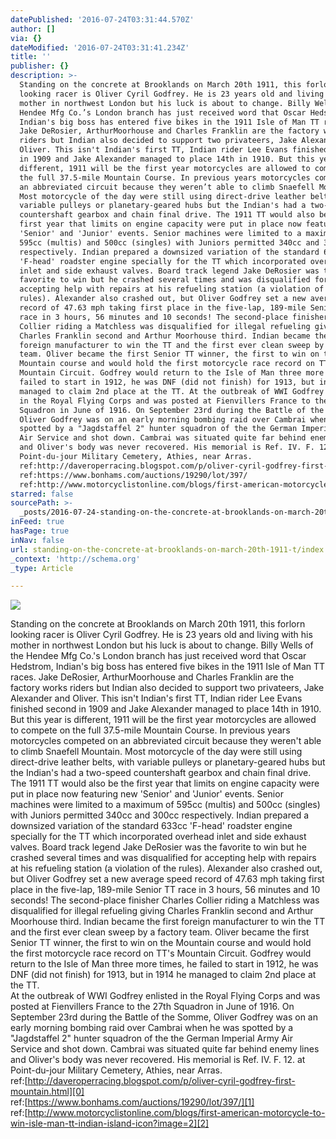 ```yaml
---
datePublished: '2016-07-24T03:31:44.570Z'
author: []
via: {}
dateModified: '2016-07-24T03:31:41.234Z'
title: ''
publisher: {}
description: >-
  Standing on the concrete at Brooklands on March 20th 1911, this forlorn
  looking racer is Oliver Cyril Godfrey. He is 23 years old and living with his
  mother in northwest London but his luck is about to change. Billy Wells of the
  Hendee Mfg Co.’s London branch has just received word that Oscar Hedstrom,
  Indian's big boss has entered five bikes in the 1911 Isle of Man TT races.
  Jake DeRosier, ArthurMoorhouse and Charles Franklin are the factory works
  riders but Indian also decided to support two privateers, Jake Alexander and
  Oliver. This isn't Indian's first TT, Indian rider Lee Evans finished second
  in 1909 and Jake Alexander managed to place 14th in 1910. But this year is
  different, 1911 will be the first year motorcycles are allowed to compete on
  the full 37.5-mile Mountain Course. In previous years motorcycles competed on
  an abbreviated circuit because they weren’t able to climb Snaefell Mountain.
  Most motorcycle of the day were still using direct-drive leather belts, with
  variable pulleys or planetary-geared hubs but the Indian's had a two-speed
  countershaft gearbox and chain final drive. The 1911 TT would also be the
  first year that limits on engine capacity were put in place now featuring new
  'Senior' and 'Junior' events. Senior machines were limited to a maximum of
  595cc (multis) and 500cc (singles) with Juniors permitted 340cc and 300cc
  respectively. Indian prepared a downsized variation of the standard 633cc
  'F-head' roadster engine specially for the TT which incorporated overhead
  inlet and side exhaust valves. Board track legend Jake DeRosier was the
  favorite to win but he crashed several times and was disqualified for
  accepting help with repairs at his refueling station (a violation of the
  rules). Alexander also crashed out, but Oliver Godfrey set a new average speed
  record of 47.63 mph taking first place in the five-lap, 189-mile Senior TT
  race in 3 hours, 56 minutes and 10 seconds! The second-place finisher Charles
  Collier riding a Matchless was disqualified for illegal refueling giving
  Charles Franklin second and Arthur Moorhouse third. Indian became the first
  foreign manufacturer to win the TT and the first ever clean sweep by a factory
  team. Oliver became the first Senior TT winner, the first to win on the
  Mountain course and would hold the first motorcycle race record on TT's
  Mountain Circuit. Godfrey would return to the Isle of Man three more times, he
  failed to start in 1912, he was DNF (did not finish) for 1913, but in 1914 he
  managed to claim 2nd place at the TT. At the outbreak of WWI Godfrey enlisted
  in the Royal Flying Corps and was posted at Fienvillers France to the 27th
  Squadron in June of 1916. On September 23rd during the Battle of the Somme,
  Oliver Godfrey was on an early morning bombing raid over Cambrai when he was
  spotted by a "Jagdstaffel 2" hunter squadron of the the German Imperial Army
  Air Service and shot down. Cambrai was situated quite far behind enemy lines
  and Oliver's body was never recovered. His memorial is Ref. IV. F. 12. at
  Point-du-jour Military Cemetery, Athies, near Arras. 
  ref:http://daveroperracing.blogspot.com/p/oliver-cyril-godfrey-first-mountain.html
  ref:https://www.bonhams.com/auctions/19290/lot/397/
  ref:http://www.motorcyclistonline.com/blogs/first-american-motorcycle-to-win-isle-man-tt-indian-island-icon?image=2
starred: false
sourcePath: >-
  _posts/2016-07-24-standing-on-the-concrete-at-brooklands-on-march-20th-1911-t.md
inFeed: true
hasPage: true
inNav: false
url: standing-on-the-concrete-at-brooklands-on-march-20th-1911-t/index.html
_context: 'http://schema.org'
_type: Article

---
```

![](https://the-grid-user-content.s3-us-west-2.amazonaws.com/b14db4b4-2b26-49b1-809a-8e5b31ab20ac.jpg)

Standing on the concrete at Brooklands on March 20th 1911, this forlorn looking racer is Oliver Cyril Godfrey. He is 23 years old and living with his mother in northwest London but his luck is about to change. Billy Wells of the Hendee Mfg Co.'s London branch has just received word that Oscar Hedstrom, Indian's big boss has entered five bikes in the 1911 Isle of Man TT races. Jake DeRosier, ArthurMoorhouse and Charles Franklin are the factory works riders but Indian also decided to support two privateers, Jake Alexander and Oliver. This isn't Indian's first TT, Indian rider Lee Evans finished second in 1909 and Jake Alexander managed to place 14th in 1910\. But this year is different, 1911 will be the first year motorcycles are allowed to compete on the full 37.5-mile Mountain Course. In previous years motorcycles competed on an abbreviated circuit because they weren't able to climb Snaefell Mountain. Most motorcycle of the day were still using direct-drive leather belts, with variable pulleys or planetary-geared hubs but the Indian's had a two-speed countershaft gearbox and chain final drive.  
The 1911 TT would also be the first year that limits on engine capacity were put in place now featuring new 'Senior' and 'Junior' events. Senior machines were limited to a maximum of 595cc (multis) and 500cc (singles) with Juniors permitted 340cc and 300cc respectively. Indian prepared a downsized variation of the standard 633cc 'F-head' roadster engine specially for the TT which incorporated overhead inlet and side exhaust valves. Board track legend Jake DeRosier was the favorite to win but he crashed several times and was disqualified for accepting help with repairs at his refueling station (a violation of the rules). Alexander also crashed out, but Oliver Godfrey set a new average speed record of 47.63 mph taking first place in the five-lap, 189-mile Senior TT race in 3 hours, 56 minutes and 10 seconds! The second-place finisher Charles Collier riding a Matchless was disqualified for illegal refueling giving Charles Franklin second and Arthur Moorhouse third. Indian became the first foreign manufacturer to win the TT and the first ever clean sweep by a factory team. Oliver became the first Senior TT winner, the first to win on the Mountain course and would hold the first motorcycle race record on TT's Mountain Circuit. Godfrey would return to the Isle of Man three more times, he failed to start in 1912, he was DNF (did not finish) for 1913, but in 1914 he managed to claim 2nd place at the TT.  
At the outbreak of WWI Godfrey enlisted in the Royal Flying Corps and was posted at Fienvillers France to the 27th Squadron in June of 1916\. On September 23rd during the Battle of the Somme, Oliver Godfrey was on an early morning bombing raid over Cambrai when he was spotted by a "Jagdstaffel 2" hunter squadron of the the German Imperial Army Air Service and shot down. Cambrai was situated quite far behind enemy lines and Oliver's body was never recovered. His memorial is Ref. IV. F. 12\. at Point-du-jour Military Cemetery, Athies, near Arras.  
ref:[http://daveroperracing.blogspot.com/p/oliver-cyril-godfrey-first-mountain.html][0]  
ref:[https://www.bonhams.com/auctions/19290/lot/397/][1]  
ref:[http://www.motorcyclistonline.com/blogs/first-american-motorcycle-to-win-isle-man-tt-indian-island-icon?image=2][2]

[0]: http://l.facebook.com/l.php?u=http%3A%2F%2Fdaveroperracing.blogspot.com%2Fp%2Foliver-cyril-godfrey-first-mountain.html&h=VAQErR7SR&enc=AZNv5AS2L5I6IZ_0YGuX-6S1HM0aE-ibeZC_agjEo6EnLmdnGjf2LJ8fdFJpO0qYbnCvm0oROFYMmXfN-aQ8hzCgjmuZeJa2VeMAJkIEThr7RMlgP6zMKpH-YBdaz11_E3YFrpq3DRI8IImQ4kcUl2Su&s=1
[1]: https://www.bonhams.com/auctions/19290/lot/397/
[2]: http://www.motorcyclistonline.com/blogs/first-american-motorcycle-to-win-isle-man-tt-indian-island-icon?image=2